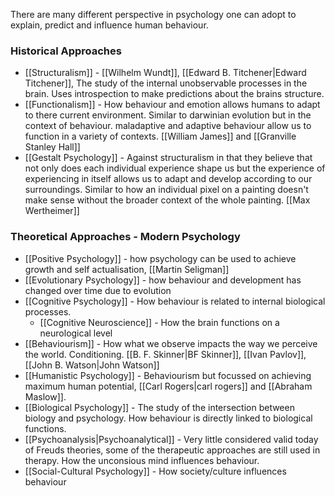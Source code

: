 There are many different perspective in psychology one can adopt to explain, predict and influence human behaviour. 

### Historical Approaches
* [[Structuralism]] - [[Wilhelm Wundt]], [[Edward B. Titchener|Edward Titchener]], The study of the internal unobservable processes in the brain. Uses introspection to make predictions about the brains structure.
* [[Functionalism]] - How behaviour and emotion allows humans to adapt to there current environment. Similar to darwinian evolution but in the context of behaviour. maladaptive and adaptive behaviour allow us to function in a variety of contexts. [[William James]] and [[Granville Stanley Hall]]
* [[Gestalt Psychology]] - Against structuralism in that they believe that not only does each individual experience shape us but the experience of experiencing in itself allows us to adapt and develop according to our surroundings. Similar to how an individual pixel on a painting doesn't make sense without the broader context of the whole painting. [[Max Wertheimer]]

### Theoretical Approaches - Modern Psychology
* [[Positive Psychology]] - how psychology can be used to achieve growth and self actualisation, [[Martin Seligman]]
* [[Evolutionary Psychology]] - how behaviour and development has changed over time due to evolution
* [[Cognitive Psychology]] - How behaviour is related to internal biological processes.
	* [[Cognitive Neuroscience]] - How the brain functions on a neurological level
* [[Behaviourism]] - How what we observe impacts the way we perceive the world. Conditioning. [[B. F. Skinner|BF Skinner]], [[Ivan Pavlov]], [[John B. Watson|John Watson]]
* [[Humanistic Psychology]] - Behaviourism but focussed on achieving maximum human potential, [[Carl Rogers|carl rogers]] and [[Abraham Maslow]].
* [[Biological Psychology]] - The study of the intersection between biology and psychology. How behaviour is directly linked to biological functions.
* [[Psychoanalysis|Psychoanalytical]] - Very little considered valid today of Freuds theories, some of the therapeutic approaches are still used in therapy. How the unconsious mind influences behaviour.
* [[Social-Cultural Psychology]] - How society/culture influences behaviour

